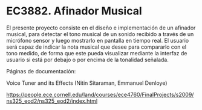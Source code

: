# EC3882. Afinador Musical

  El presente proyecto consiste en el diseño e implementación de un afinador musical, para detectar el tono musical de un sonido recibido a través de un micrófono sensor y luego mostrarlo en pantalla en tiempo real. El usuario será capaz de indicar la nota musical que desee para compararlo con el tono medido, de forma que este pueda visualizar mediante la interfaz de usuario si está por debajo o por encima de la tonalidad señalada.

Páginas de documentación:

Voice Tuner and its Effects (Nitin Sitaraman, Emmanuel Denloye)

https://people.ece.cornell.edu/land/courses/ece4760/FinalProjects/s2009/ns325_eod2/ns325_eod2/index.html

